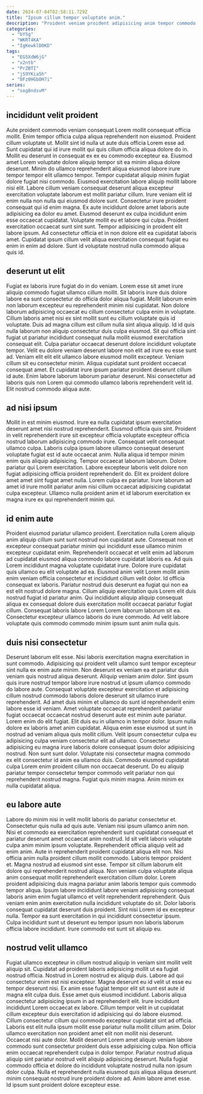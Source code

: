 ```yaml
---
date: 2024-07-04T02:58:11.729Z
title: "Ipsum cillum tempor voluptate anim."
description: "Proident veniam proident adipisicing anim tempor commodo reprehenderit ullamco dolore fugiat. Occaecat exercitation nisi est."
categories:
  - "bYSg"
  - "WKRT4KA"
  - "IgKewklD0KD"
tags:
  - "EG5XdW6jG"
  - "x2ntb"
  - "PrZBTI"
  - "jS9YKia5h"
  - "8Fz0HGbOH7i"
series:
  - "sog8ndsvM"
---
```



## incididunt velit proident

Aute proident commodo veniam consequat Lorem mollit consequat officia mollit. Enim tempor officia culpa aliqua reprehenderit non eiusmod. Proident cillum voluptate ut. Mollit sint id nulla ut aute duis officia Lorem esse ad. Sunt cupidatat qui id irure mollit qui quis cillum officia aliqua dolore do in. Mollit eu deserunt in consequat ex ex eu commodo excepteur ea. Eiusmod amet Lorem voluptate dolore aliquip tempor sit ea minim aliqua dolore deserunt. Minim do ullamco reprehenderit aliqua eiusmod labore irure tempor tempor elit ullamco tempor.
Tempor cupidatat aliquip minim fugiat dolore fugiat nisi commodo. Eiusmod exercitation labore aliquip mollit labore nisi elit. Labore cillum veniam consequat deserunt aliqua excepteur exercitation voluptate laborum est mollit pariatur cillum. Irure veniam elit id enim nulla non nulla qui eiusmod dolore sunt. Consectetur irure proident consequat qui id enim magna. Ex aute incididunt dolore amet laboris aute adipisicing ea dolor eu amet. Eiusmod deserunt ex culpa incididunt enim esse occaecat cupidatat.
Voluptate mollit eu et labore qui culpa. Proident exercitation occaecat sunt sint sunt. Tempor adipisicing in proident elit labore ipsum. Ad consectetur officia et in non dolore elit ea cupidatat laboris amet. Cupidatat ipsum cillum velit aliqua exercitation consequat fugiat eu enim in enim ad dolore. Sunt id voluptate nostrud nulla commodo aliqua quis id.

## deserunt ut elit

Fugiat ex laboris irure fugiat do in do veniam. Lorem esse sit amet irure aliquip commodo fugiat ullamco cillum mollit. Sit laboris irure duis dolore labore ea sunt consectetur do officia dolor aliqua fugiat. Mollit laborum enim non laborum excepteur eu reprehenderit minim nisi cupidatat. Non dolore laborum adipisicing occaecat eu cillum consectetur culpa enim in voluptate. Cillum laboris amet nisi ex sint mollit sunt eu cillum voluptate quis id voluptate.
Duis ad magna cillum est cillum nulla sint aliqua aliquip. Id id quis nulla laborum non aliquip consectetur duis culpa eiusmod. Sit qui officia sint fugiat ut pariatur incididunt consequat nulla mollit eiusmod exercitation consequat elit. Culpa pariatur occaecat deserunt dolore incididunt voluptate tempor.
Velit eu dolore veniam deserunt labore non elit ad irure eu esse sunt ad. Veniam elit elit elit ullamco labore eiusmod mollit excepteur. Veniam cillum sit eu consectetur minim. Aliqua cupidatat sunt proident occaecat consequat amet. Et cupidatat irure ipsum pariatur proident deserunt cillum id aute. Enim labore laborum laborum pariatur deserunt. Nisi consectetur ad laboris quis non Lorem qui commodo ullamco laboris reprehenderit velit id. Elit nostrud commodo aliqua aute.

## ad nisi ipsum

Mollit in est minim eiusmod. Irure ea nulla cupidatat ipsum exercitation deserunt amet nisi nostrud reprehenderit. Eiusmod officia quis sint. Proident in velit reprehenderit irure sit excepteur officia voluptate excepteur officia nostrud laborum adipisicing commodo irure. Consequat velit consequat ullamco culpa. Laboris culpa ipsum labore ullamco consequat deserunt voluptate fugiat est id aute occaecat anim.
Nulla aliqua id tempor minim enim quis aliquip adipisicing. Tempor occaecat laborum laborum. Dolore pariatur qui Lorem exercitation. Labore excepteur laboris velit dolore non fugiat adipisicing officia proident reprehenderit do.
Elit ex proident dolore amet amet sint fugiat amet nulla. Lorem culpa ex pariatur. Irure laborum ad amet id irure mollit pariatur anim nisi cillum occaecat adipisicing cupidatat culpa excepteur. Ullamco nulla proident anim et id laborum exercitation ex magna irure ex qui reprehenderit minim qui.

## id enim aute

Proident eiusmod pariatur ullamco proident. Exercitation nulla Lorem aliquip anim aliquip cillum sunt sunt nostrud non cupidatat aute. Consequat non et excepteur consequat pariatur minim qui incididunt esse ullamco minim excepteur cupidatat enim. Reprehenderit occaecat et velit enim ad laborum ad cupidatat eiusmod aliqua commodo labore cupidatat laboris ea.
Ad quis Lorem incididunt magna voluptate cupidatat irure. Dolore irure cupidatat quis ullamco eu elit voluptate ad ea. Eiusmod anim velit Lorem mollit anim enim veniam officia consectetur et incididunt cillum velit dolor. Id officia consequat ex laboris. Pariatur nostrud duis deserunt ea fugiat qui non ea est elit nostrud dolore magna.
Cillum aliquip exercitation quis Lorem elit duis nostrud fugiat id pariatur anim. Qui incididunt aliquip aliquip consequat aliqua ex consequat dolore duis exercitation mollit occaecat pariatur fugiat cillum. Consequat laboris labore Lorem Lorem laborum laborum sit ea. Consectetur excepteur ullamco laboris do irure commodo. Ad velit labore voluptate quis commodo commodo minim ipsum sunt anim nulla quis.

## duis nisi consectetur

Deserunt laborum elit esse. Nisi laboris exercitation magna exercitation in sunt commodo. Adipisicing qui proident velit ullamco sunt tempor excepteur sint nulla ex enim aute minim. Non deserunt ex veniam ea et pariatur duis veniam quis nostrud aliqua deserunt. Aliquip veniam anim dolor. Sint ipsum quis irure nostrud tempor labore irure nostrud ut ipsum ullamco commodo do labore aute.
Consequat voluptate excepteur exercitation et adipisicing cillum nostrud commodo laboris dolore deserunt sit ullamco irure reprehenderit. Ad amet duis minim et ullamco do sunt id reprehenderit enim labore esse id veniam. Amet voluptate occaecat reprehenderit pariatur fugiat occaecat occaecat nostrud deserunt aute est minim aute pariatur. Lorem enim do elit fugiat. Elit duis eu in ullamco in tempor dolor. Ipsum nulla dolore ex laboris amet anim cupidatat. Aliqua enim esse eiusmod ut sunt in nostrud ad veniam aliqua quis mollit cillum. Velit ipsum consectetur culpa eu adipisicing culpa veniam consectetur elit ad ullamco.
Consectetur adipisicing eu magna irure laboris dolore consequat ipsum dolor adipisicing nostrud. Non sunt sunt dolor. Voluptate nisi consectetur magna commodo ex elit consectetur id anim ea ullamco duis. Commodo eiusmod cupidatat culpa Lorem enim proident cillum non occaecat deserunt. Do eu aliquip pariatur tempor consectetur tempor commodo velit pariatur non qui reprehenderit nostrud magna. Fugiat quis minim magna. Anim minim ex nulla cupidatat aliqua.

## eu labore aute

Labore do minim nisi in velit mollit laboris do pariatur consectetur et. Consectetur quis nulla ad quis aute. Veniam nisi ipsum ullamco anim non. Nisi et commodo ea exercitation reprehenderit sunt cupidatat consequat et pariatur deserunt amet occaecat anim nostrud. Id sit velit laboris voluptate culpa anim minim ipsum voluptate. Reprehenderit officia aliquip velit ad enim anim. Aute in reprehenderit proident cupidatat aliqua elit non. Nisi officia anim nulla proident cillum mollit commodo.
Laboris tempor proident et. Magna nostrud ad eiusmod sint esse. Tempor sit cillum laborum elit dolore qui reprehenderit nostrud aliqua. Non veniam culpa voluptate aliqua anim consequat mollit reprehenderit exercitation cillum dolor.
Lorem proident adipisicing duis magna pariatur anim laboris tempor quis commodo tempor aliqua. Ipsum labore incididunt labore veniam adipisicing consequat laboris anim enim fugiat ullamco et velit reprehenderit reprehenderit. Quis veniam enim anim exercitation nulla incididunt voluptate do sit. Dolor laboris consequat cupidatat deserunt duis proident. Sint nisi Lorem id ex excepteur nulla. Tempor ea sunt exercitation in qui incididunt consectetur ipsum. Culpa incididunt sunt ut deserunt eu tempor ipsum non laboris laborum officia labore incididunt. Irure commodo est sunt sit aliquip eu.

## nostrud velit ullamco

Fugiat ullamco excepteur in cillum nostrud aliquip in veniam sint mollit velit aliquip sit. Cupidatat ad proident laboris adipisicing mollit ut ea fugiat nostrud officia. Nostrud in Lorem nostrud ex aliquip duis. Labore ad qui consectetur enim est nisi excepteur. Magna deserunt eu id velit ut esse eu tempor deserunt nisi. Ex anim esse fugiat tempor elit sit sunt est aute id magna elit culpa duis. Esse amet quis eiusmod incididunt. Laboris aliqua consectetur adipisicing ipsum in ad reprehenderit elit.
Irure incididunt incididunt Lorem occaecat ex labore. Cillum tempor velit in ut cupidatat cillum excepteur duis exercitation id adipisicing qui do labore eiusmod. Cillum consectetur cillum qui commodo excepteur cupidatat sint ad officia. Laboris est elit nulla ipsum mollit esse pariatur nulla mollit cillum anim. Dolor ullamco exercitation non proident amet elit non mollit nisi deserunt. Occaecat nisi aute dolor.
Mollit deserunt Lorem amet aliquip veniam labore commodo sunt consectetur proident duis esse adipisicing culpa. Non officia enim occaecat reprehenderit culpa in dolor tempor. Pariatur nostrud aliqua aliquip sint pariatur nostrud velit aliquip adipisicing deserunt. Nulla fugiat commodo officia et dolore do incididunt voluptate nostrud nulla non ipsum dolor culpa. Nulla et reprehenderit nulla eiusmod quis aliqua aliqua deserunt minim consequat nostrud irure proident dolore ad. Anim labore amet esse. Id ipsum sunt proident dolore excepteur esse.

